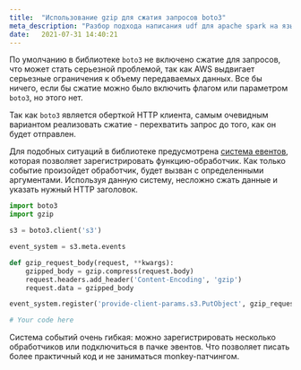 ```yaml
---
title:  "Использование gzip для сжатия запросов boto3"
meta_description: "Разбор подхода написания udf для apache spark на языке rust"
date:   2021-07-31 14:40:21
---
```


По умолчанию в библиотеке `boto3` не включено сжатие для запросов, что может стать серьезной проблемой, так как AWS выдвигает серьезные ограничения к объему передаваемых данных. Все бы ничего, если бы сжатие можно было включить флагом или параметром `boto3`, но этого нет.

Так как `boto3` является оберткой HTTP клиента, самым очевидным вариантом реализовать сжатие - перехватить запрос до того, как он будет отправлен. 

Для подобных ситуаций в библиотеке предусмотрена [система евентов](https://boto3.amazonaws.com/v1/documentation/api/latest/guide/events.html), которая позволяет зарегистрировать функцию-обработчик. Как только событие произойдет обработчик, будет вызван с определенными аргументами. Используя данную систему, несложно сжать данные и указать нужный HTTP заголовок.

```python
import boto3
import gzip

s3 = boto3.client('s3')

event_system = s3.meta.events

def gzip_request_body(request, **kwargs):
    gzipped_body = gzip.compress(request.body)
    request.headers.add_header('Content-Encoding', 'gzip')
    request.data = gzipped_body

event_system.register('provide-client-params.s3.PutObject', gzip_request_body)

# Your code here
```

Система событий очень гибкая: можно зарегистрировать несколько обработчиков или подключиться в пачке эвентов. Что позволяет писать более практичный код и не заниматься monkey-патчингом.